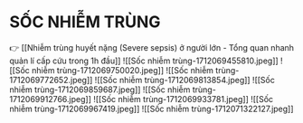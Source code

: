 # SỐC NHIỄM TRÙNG
👉 [[Nhiễm trùng huyết nặng (Severe sepsis) ở người lớn - Tổng quan nhanh quản lí cấp cứu trong 1h đầu]]
![[Sốc nhiễm trùng-1712069455810.jpeg]]
![[Sốc nhiễm trùng-1712069750020.jpeg]]
![[Sốc nhiễm trùng-1712069772652.jpeg]]
![[Sốc nhiễm trùng-1712069813854.jpeg]]
![[Sốc nhiễm trùng-1712069859687.jpeg]]
![[Sốc nhiễm trùng-1712069912766.jpeg]]
![[Sốc nhiễm trùng-1712069933781.jpeg]]
![[Sốc nhiễm trùng-1712069967419.jpeg]]
![[Sốc nhiễm trùng-1712071322127.jpeg]]

